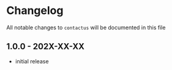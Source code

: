 # Changelog

All notable changes to `contactus` will be documented in this file

## 1.0.0 - 202X-XX-XX

- initial release
